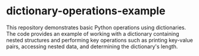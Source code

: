 # dictionary-operations-example
This repository demonstrates basic Python operations using dictionaries. The code provides an example of working with a dictionary containing nested structures and performing key operations such as printing key-value pairs, accessing nested data, and determining the dictionary's length.
